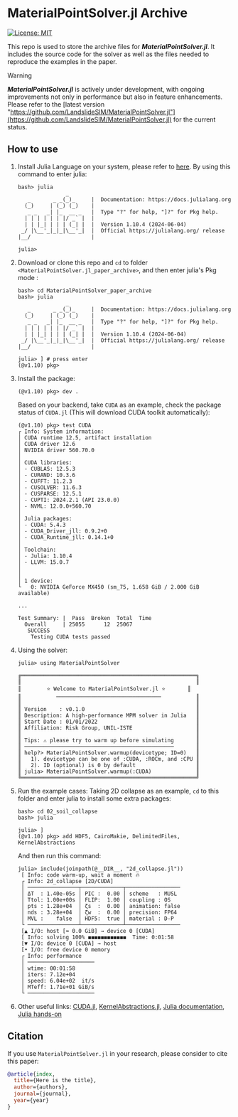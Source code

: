 # MaterialPointSolver.jl Archive

[![License: MIT](https://img.shields.io/badge/License-MIT-yellow.svg)](https://opensource.org/licenses/MIT)

This repo is used to store the archive files for ***MaterialPointSolver.jl***. It includes the source code for the solver as well as the files needed to reproduce the examples in the paper.

> [!WARNING]
> ***MaterialPointSolver.jl*** is actively under development, with ongoing improvements not only in performance but also in feature enhancements. Please refer to the [latest version "https://github.com/LandslideSIM/MaterialPointSolver.jl"](https://github.com/LandslideSIM/MaterialPointSolver.jl) for the current status.

## How to use

1. Install Julia Language on your system, please refer to [here](https://julialang.org/downloads/). By using this command to enter julia:
   ```
   bash> julia
                  _
      _       _ _(_)_     |  Documentation: https://docs.julialang.org
     (_)     | (_) (_)    |
      _ _   _| |_  __ _   |  Type "?" for help, "]?" for Pkg help.
     | | | | | | |/ _` |  |
     | | |_| | | | (_| |  |  Version 1.10.4 (2024-06-04)
    _/ |\__'_|_|_|\__'_|  |  Official https://julialang.org/ release
   |__/                   |

   julia>
   ```

2. Download or clone this repo and `cd` to folder `<MaterialPointSolver.jl_paper_archive>`, and then enter julia's Pkg mode :
   ```
   bash> cd MaterialPointSolver_paper_archive
   bash> julia
                  _
      _       _ _(_)_     |  Documentation: https://docs.julialang.org
     (_)     | (_) (_)    |
      _ _   _| |_  __ _   |  Type "?" for help, "]?" for Pkg help.
     | | | | | | |/ _` |  |
     | | |_| | | | (_| |  |  Version 1.10.4 (2024-06-04)
    _/ |\__'_|_|_|\__'_|  |  Official https://julialang.org/ release
   |__/                   |

   julia> ] # press enter
   (@v1.10) pkg>
   ```

3. Install the package:
    ```
   (@v1.10) pkg> dev .
    ```
   Based on your backend, take `CUDA` as an example, check the package status of `CUDA.jl` (This will download CUDA toolkit automatically):
   ```
   (@v1.10) pkg> test CUDA
   ┌ Info: System information:
   │ CUDA runtime 12.5, artifact installation
   │ CUDA driver 12.6
   │ NVIDIA driver 560.70.0
   │ 
   │ CUDA libraries:
   │ - CUBLAS: 12.5.3
   │ - CURAND: 10.3.6
   │ - CUFFT: 11.2.3
   │ - CUSOLVER: 11.6.3
   │ - CUSPARSE: 12.5.1
   │ - CUPTI: 2024.2.1 (API 23.0.0)
   │ - NVML: 12.0.0+560.70
   │ 
   │ Julia packages:
   │ - CUDA: 5.4.3
   │ - CUDA_Driver_jll: 0.9.2+0
   │ - CUDA_Runtime_jll: 0.14.1+0
   │ 
   │ Toolchain:
   │ - Julia: 1.10.4
   │ - LLVM: 15.0.7
   │ 
   │ 
   │ 1 device:
   └   0: NVIDIA GeForce MX450 (sm_75, 1.658 GiB / 2.000 GiB available)
   
   ...

   Test Summary: |  Pass  Broken  Total  Time
     Overall     | 25055      12  25067      
      SUCCESS
       Testing CUDA tests passed
   ```

4. Using the solver:
   ```
   julia> using MaterialPointSolver

   ╔═══════════════════════════════════════════════════════╗
   ║                                                       ║
   ║        ⭐ Welcome to MaterialPointSolver.jl ⭐       ║
   ║           ─────────────────────────────────           ║
   ║                                                       ║
   ║ Version    : v0.1.0                                   ║
   ║ Description: A high-performance MPM solver in Julia   ║
   ║ Start Date : 01/01/2022                               ║
   ║ Affiliation: Risk Group, UNIL-ISTE                    ║
   ║                                                       ║
   ║ Tips: ⚠ please try to warm up before simulating       ║
   ║ ───────────────────────────────────────────────       ║
   ║ help?> MaterialPointSolver.warmup(devicetype; ID=0)   ║
   ║   1). devicetype can be one of :CUDA, :ROCm, and :CPU ║
   ║   2). ID (optional) is 0 by default                   ║
   ║ julia> MaterialPointSolver.warmup(:CUDA)              ║
   ╚═══════════════════════════════════════════════════════╝
   ```

5. Run the example cases:
   Taking 2D collapse as an example, `cd` to this folder and enter julia to install some extra packages:
   ```
   bash> cd 02_soil_collapse
   bash> julia
   ```

   ```
   julia> ]
   (@v1.10) pkg> add HDF5, CairoMakie, DelimitedFiles, KernelAbstractions
   ```

   And then run this command:

   ```
   julia> include(joinpath(@__DIR__, "2d_collapse.jl"))
    [ Info: code warm-up, wait a moment 🔥
    ┌ Info: 2d_collapse [2D/CUDA]
    │ ────────────────┬─────────────┬─────────────────
    │ ΔT  : 1.40e-05s │ PIC :  0.00 │ scheme   : MUSL
    │ Ttol: 1.00e+00s │ FLIP:  1.00 │ coupling : OS
    │ pts : 1.28e+04  │ ζs  :  0.00 │ animation: false
    │ nds : 3.28e+04  │ ζw  :  0.00 │ precision: FP64
    │ MVL :    false  │ HDF5:  true │ material : D-P
    └ ────────────────┴─────────────┴─────────────────
    [▲ I/O: host [≈ 0.0 GiB] → device 0 [CUDA]
    [ Info: solving 100% ◼◼◼◼◼◼◼◼◼◼◼◼  Time: 0:01:58
    [▼ I/O: device 0 [CUDA] → host
    [• I/O: free device 0 memory
    ┌ Info: performance
    │ ─────────────────────
    │ wtime: 00:01:58
    │ iters: 7.12e+04
    │ speed: 6.04e+02  it/s
    │ MTeff: 1.71e+01 GiB/s
    └ ─────────────────────
   ```

6. Other useful links: [CUDA.jl](https://github.com/JuliaGPU/CUDA.jl), [KernelAbstractions.jl](https://github.com/JuliaGPU/KernelAbstractions.jl), [Julia documentation](https://docs.julialang.org/en/v1/), [Julia hands-on](https://julialang.org/learning/getting-started/)

## Citation

If you use `MaterialPointSolver.jl` in your research, please consider to cite this paper:
   ```bib
   @article{index,
     title={Here is the title},
     author={authors},
     journal={journal},
     year={year}
   }
   ```
